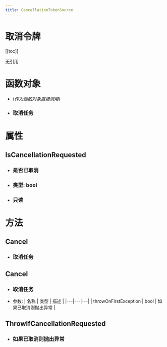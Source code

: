 ```yaml
---
title: CancellationTokenSource
---
```


# 取消令牌

[[toc]]

无引用
# 函数对象
  - (*作为函数对象直接调用*)
  - ### 取消任务
# 属性
## IsCancellationRequested
- ### 是否已取消
- ### 类型: bool
- ### 只读
# 方法
## Cancel
- ### 取消任务
## Cancel
- ### 取消任务
- 参数:
    | 名称 | 类型 | 描述 |
    |---|---|---|
   | throwOnFirstException | bool | 如果已取消则抛出异常 |
## ThrowIfCancellationRequested
- ### 如果已取消则抛出异常
